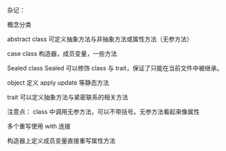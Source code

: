 杂记：

概念分类

abstract class
可定义抽象方法与非抽象方法或属性方法（无参方法）

case class
构造器，成员变量，一些方法

Sealed class
Sealed 可以修饰 class 与 trait，保证了只能在当前文件中被继承。

object
定义 apply update 等静态方法

trait
可以定义抽象方法与紧密联系的相关方法


注意点：
class 中调用无参方法，可以不带括号。无参方法看起来像属性

多个重写使用 with 连接

构造器上定义成员变量直接重写属性方法
